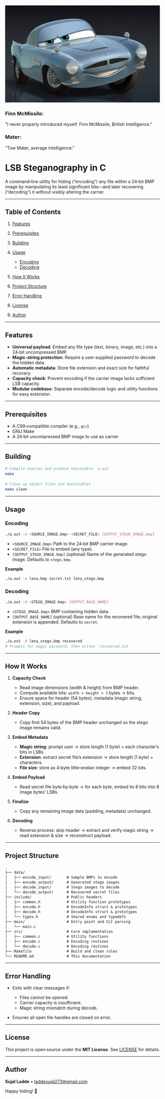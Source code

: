 

![Finn McMissile](https://github.com/Sujal-Ladde/Finn_McMissile-The_LSB_staegnographer/blob/main/Assets/Finn_Mcmissile.png)
### Finn McMissile:
"I never properly introduced myself. Finn McMissile, British Intelligence."

### Mater:
"Tow Mater, average intelligence."


# LSB Steganography in C

A command‑line utility for hiding (“encoding”) any file within a 24‑bit BMP image by manipulating its least significant bits—and later recovering (“decoding”) it without visibly altering the carrier.

---

## Table of Contents

1. [Features](#features)
2. [Prerequisites](#prerequisites)
3. [Building](#building)
4. [Usage](#usage)

   * [Encoding](#encoding)
   * [Decoding](#decoding)
5. [How It Works](#how-it-works)
6. [Project Structure](#project-structure)
7. [Error Handling](#error-handling)
8. [License](#license)
9. [Author](#author)

---

## Features

* **Universal payload**: Embed any file type (text, binary, image, etc.) into a 24‑bit uncompressed BMP.
* **Magic‑string protection**: Require a user‑supplied password to decode the hidden data.
* **Automatic metadata**: Store file extension and exact size for faithful recovery.
* **Capacity check**: Prevent encoding if the carrier image lacks sufficient LSB capacity.
* **Modular codebase**: Separate encode/decode logic and utility functions for easy extension.

---

## Prerequisites

* A C99‑compatible compiler (e.g., `gcc`)
* GNU Make
* A 24‑bit uncompressed BMP image to use as carrier

---

## Building

```bash
# Compile sources and produce executable `a.out`
make

# Clean up object files and executables
make clean
```

---

## Usage

### Encoding

```bash
./a.out -e <SOURCE_IMAGE.bmp> <SECRET_FILE> [OUTPUT_STEGO_IMAGE.bmp]
```

* `<SOURCE_IMAGE.bmp>`
  Path to the 24‑bit BMP carrier image.
* `<SECRET_FILE>`
  File to embed (any type).
* `[OUTPUT_STEGO_IMAGE.bmp]` (optional)
  Name of the generated stego image. Defaults to `stego.bmp`.

**Example**

```bash
./a.out -e lena.bmp secret.txt lena_stego.bmp
```

### Decoding

```bash
./a.out -d <STEGO_IMAGE.bmp> [OUTPUT_BASE_NAME]
```

* `<STEGO_IMAGE.bmp>`
  BMP containing hidden data.
* `[OUTPUT_BASE_NAME]` (optional)
  Base name for the recovered file; original extension is appended. Defaults to `secret`.

**Example**

```bash
./a.out -d lena_stego.bmp recovered
# Prompts for magic password, then writes `recovered.txt`
```

---

## How It Works

1. **Capacity Check**

   * Read image dimensions (width & height) from BMP header.
   * Compute available bits: `width × height × 3` bytes → bits.
   * Ensure space for header (54 bytes), metadata (magic string, extension, size), and payload.

2. **Header Copy**

   * Copy first 54 bytes of the BMP header unchanged so the stego image remains valid.

3. **Embed Metadata**

   * **Magic string**: prompt user → store length (1 byte) + each character’s bits in LSBs.
   * **Extension**: extract secret file’s extension → store length (1 byte) + characters.
   * **File size**: store as 4‑byte little‑endian integer → embed 32 bits.

4. **Embed Payload**

   * Read secret file byte‑by‑byte → for each byte, embed its 8 bits into 8 image bytes’ LSBs.

5. **Finalize**

   * Copy any remaining image data (padding, metadata) unchanged.

6. **Decoding**

   * Reverse process: skip header → extract and verify magic string → read extension & size → reconstruct payload.

---

## Project Structure

```
.
├── data/
│   ├── encode_input/       # Sample BMPs to encode
│   ├── encode_output/      # Generated stego images
│   ├── decode_input/       # Stego images to decode
│   └── decode_output/      # Recovered secret files
├── include/                # Public headers
│   ├── common.h            # Utility function prototypes
│   ├── encode.h            # EncodeInfo struct & prototypes
│   ├── decode.h            # DecodeInfo struct & prototypes
│   └── types.h             # Shared enums and typedefs
├── main/                   # Entry point and CLI parsing
│   └── main.c
├── src/                    # Core implementation
│   ├── common.c            # Utility functions
│   ├── encode.c            # Encoding routines
│   └── decode.c            # Decoding routines
├── Makefile                # Build and clean rules
└── README.md               # This documentation
```

---

## Error Handling

* Exits with clear messages if:

  * Files cannot be opened.
  * Carrier capacity is insufficient.
  * Magic string mismatch during decode.
* Ensures all open file handles are closed on error.

---

## License

This project is open‑source under the **MIT License**. See [LICENSE](LICENSE) for details.

---

## Author

**Sujal Ladde** • [laddesujal273@gmail.com](mailto:laddesujal273@gmail.com)

Happy hiding! 🚀
